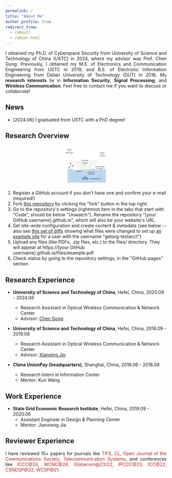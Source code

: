 ```yaml
---
permalink: /
title: "About Me"
author_profile: true
redirect_from: 
  - /about/
  - /about.html
---
```


<p style="text-align:justify">I obtained my Ph.D. of Cyberspace Security  from University of Science and Technology of China (USTC) in 2024, where my advisor was Prof. Chen Gong. Previously, I obtained my M.E. of Electronics and Communication Engineering from USTC  in 2019, and B.E. of Electronic Information Engineering from Dalian University of Technology (DUT) in 2016. My <b>research interests</b> lie in <b>Information Security</b>, <b>Signal Processing</b>, and <b>Wireless Communication</b>.  Feel free to contact me if you want to discuss or collaborate!</p>


News
------

* [2024.06] I graduated from USTC with a PhD degree!


Research Overview
------
<div align="center">
<img src="/images/system_model.JPG" width="30%">
</div>





<!-- <img src="https://static.jyshare.com/images/runoob-logo.png" width="50%"> -->


1. Register a GitHub account if you don't have one and confirm your e-mail (required!)
1. Fork [this repository](https://github.com/academicpages/academicpages.github.io) by clicking the "fork" button in the top right. 
1. Go to the repository's settings (rightmost item in the tabs that start with "Code", should be below "Unwatch"). Rename the repository "[your GitHub username].github.io", which will also be your website's URL.
1. Set site-wide configuration and create content & metadata (see below -- also see [this set of diffs](http://archive.is/3TPas) showing what files were changed to set up [an example site](https://getorg-testacct.github.io) for a user with the username "getorg-testacct")
1. Upload any files (like PDFs, .zip files, etc.) to the files/ directory. They will appear at https://[your GitHub username].github.io/files/example.pdf.  
1. Check status by going to the repository settings, in the "GitHub pages" section

Research Experience
------
- **University of Science and Technology of China**, Hefei, China, 2020.09 - 2024.06
  - Research Assistant in Optical Wireless Communication & Network Center
  - Advisor: [Chen Gong](http://staff.ustc.edu.cn/~cgong821/)

- **University of Science and Technology of China**, Hefei, China, 2016.09 - 2019.06
  - Research Assistant in Optical Wireless Communication & Network Center
  - Advisor: [Xianqing Jin](https://ieeexplore.ieee.org/author/37306691100).
 
- **China UnionPay (headquarters)**, Shanghai, China, 2018.06 - 2018.08
  - Research Intern in Information Center
  - Mentor: Kun Wang

Work Experience
------
- **State Grid Economic Research Institute**, Hefei, China, 2019.09 - 2020.06
  - Assistant Engineer in Design & Planning Center
  - Mentor: Jianxiong Jia

Reviewer Experience
------
<p style="text-align:justify">I have reviewed 10+ papers for journals like <font color=FireBrick>TIFS, CL, Open Journal of the Communications Society, Telecommunication Systems</font>, and  conferences like <font color=FireBrick>ICCC@24, WCNC@24, Globecom@23/22, IPCCC@23, ICC@22, CSNDSP@22, WCSP@21</font>.</p>


